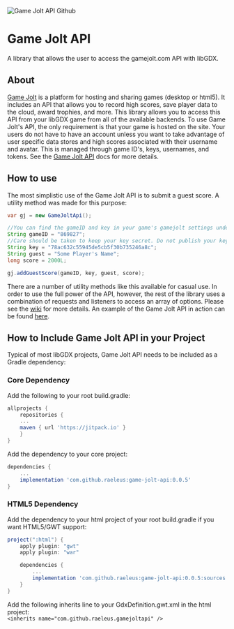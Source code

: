 ![Game Jolt API Github](https://github.com/raeleus/game-jolt-api/assets/12948924/52d59e01-1579-4c63-8bc1-9885071fe61a)

# Game Jolt API

A library that allows the user to access the gamejolt.com API with libGDX.

## About

[Game Jolt](https://gamejolt.com/learn) is a platform for hosting and sharing games (desktop or html5). It includes an API that allows you to record high scores, save player data to the cloud, award trophies, and more. This library allows you to access this API from your libGDX game from all of the available backends. To use Game Jolt's API, the only requirement is that your game is hosted on the site. Your users do not have to have an account unless you want to take advantage of user specific data stores and high scores associated with their username and avatar. This is managed through game ID's, keys, usernames, and tokens. See the [Game Jolt API](https://gamejolt.com/game-api) docs for more details.

## How to use

The most simplistic use of the Game Jolt API is to submit a guest score. A utility method was made for this purpose:
```java
var gj = new GameJoltApi();

//You can find the gameID and key in your game's gamejolt settings under Game API >> API Settings.
String gameID = "869827";
//Care should be taken to keep your key secret. Do not publish your key to an open source repository.
String key = "78ac632c55945de5cb5f30b735246a8c";
String guest = "Some Player's Name";
long score = 2000L;

gj.addGuestScore(gameID, key, guest, score);
```
There are a number of utility methods like this available for casual use. In order to use the full power of the API, however, the rest of the library uses a combination of requests and listeners to access an array of options. Please see the [wiki](https://github.com/raeleus/game-jolt-api/wiki) for more details. An example of the Game Jolt API in action can be found [here](https://gamejolt.com/games/libgdx-gj-api-test/869827).

## How to Include Game Jolt API in your Project

Typical of most libGDX projects, Game Jolt API needs to be included as a Gradle dependency:

### Core Dependency
Add the following to your root build.gradle:
```groovy
allprojects {
    repositories {
	...
	maven { url 'https://jitpack.io' }
    }
}
```

Add the dependency to your core project:
```groovy
dependencies {
    ...
    implementation 'com.github.raeleus:game-jolt-api:0.0.5'
}
```

### HTML5 Dependency
Add the dependency to your html project of your root build.gradle if you want HTML5/GWT support:
```groovy
project(":html") {
    apply plugin: "gwt"
    apply plugin: "war"

    dependencies {
        ...
        implementation 'com.github.raeleus:game-jolt-api:0.0.5:sources'
    }
}
```

Add the following inherits line to your GdxDefinition.gwt.xml in the html project:  
`
<inherits name="com.github.raeleus.gamejoltapi" />
`
